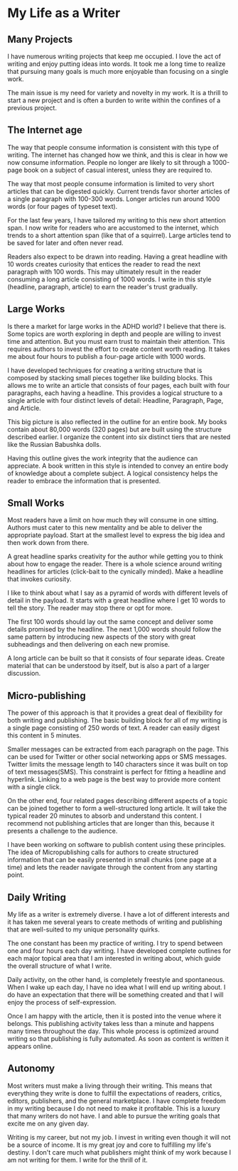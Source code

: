 # My Life as a Writer

## Many Projects

I have numerous writing projects that keep me occupied. I love the act of writing and enjoy putting
ideas into words.   It took me a long time to realize that pursuing many goals is much more
enjoyable than focusing on a single work.

The main issue is my need for variety and novelty in my work. It is a thrill to start a new project
and is often a burden to write within the confines of a previous project.


## The Internet age

The way that people consume information is consistent with this type of writing. The internet has
changed how we think, and this is clear in how we now consume information.  People no longer are
likely to sit through a 1000-page book on a subject of casual interest, unless they are required
to.

The way that most people consume information is limited to very short articles that can be
digested quickly.  Current trends favor shorter articles of a single paragraph with 100-300 words.
Longer articles run around 1000 words (or four pages of typeset text).

For the last few years, I have tailored my writing to this new short attention span.  I now write
for readers who are accustomed to the internet, which trends to a short attention span (like that
of a squirrel). Large articles tend to be saved for later and often never read.

Readers also expect to be drawn into reading.  Having a great headline with 10 words creates 
curiosity that entices the reader to read the next paragraph with 100 words.  This may ultimately
result in the reader consuming a long article consisting of 1000 words.  I write in this style
(headline, paragraph, article) to earn the reader's trust gradually.


## Large Works

Is there a market for large works in the ADHD world?  I believe that there is. Some topics are
worth exploring in depth and people are willing to invest time and attention. But you must
earn trust to maintain their attention. This requires authors to invest the
effort to create content worth reading.  It takes me about four hours to publish a four-page
article with 1000 words.

I have developed techniques for creating a writing structure that is composed by stacking small
pieces together like building blocks.  This allows me to write an article that consists of four
pages, each built with four paragraphs, each having a headline.  This provides a logical structure
to a single article with four distinct levels of detail: Headline, Paragraph, Page, and Article.

This big picture is also reflected in the outline for an entire book.  My books contain about
80,000 words (320 pages) but are built using the structure described earlier.  I organize the
content into six distinct tiers that are nested like the Russian Babushka dolls.

Having this outline gives the work integrity that the audience can appreciate.  A
book written in this style is intended to convey an entire body of knowledge about a complete
subject.  A logical consistency helps the reader to embrace the information that is presented.


## Small Works

Most readers have a limit on how much they will consume in one sitting.  Authors must cater to this
new mentality and be able to deliver the appropriate payload. Start at the smallest level to express
the big idea and then work down from there. 

A great headline sparks creativity for the author while getting you to think about how to engage the
reader. There is a whole science around writing headlines for articles (click-bait to the cynically
minded).  Make a headline that invokes curiosity.

I like to think about what I say as a pyramid of words with different levels of detail in
the payload.  It starts with a great headline where I get 10 words to tell the story.  The reader
may stop there or opt for more.

The first 100 words should lay out the same concept and deliver some details promised by the
headline.  The next 1,000 words should follow the same pattern by introducing new aspects of the
story with great subheadings and then delivering on each new promise.

A long article can be built so that it consists of four separate ideas.  Create material that can
be understood by itself, but is also a part of a larger discussion.


## Micro-publishing

The power of this approach is that it provides a great deal of flexibility for both writing and
publishing.  The basic building block for all of my writing is a single page consisting of 250
words of text.  A reader can easily digest this content in 5 minutes.

Smaller messages can be extracted from each paragraph on the page.  This can be used for Twitter or
other social networking apps or SMS messages. Twitter limits the message length to 140 characters
since it was built on top of text messages(SMS).  This constraint is perfect for fitting a headline
and hyperlink.  Linking to a web page is the best way to provide more content with a single
click.

On the other end, four related pages describing different aspects of a topic can be joined together
to form a well-structured long article.  It will take the typical reader 20 minutes to absorb and
understand this content. I recommend not publishing articles that are longer than this, because
it presents a challenge to the audience.

I have been working on software to publish content using these principles. The idea of 
Micropublishing calls for authors to create structured information that can be easily presented 
in small chunks (one page at a time) and lets the reader navigate through the content from any 
starting point.


## Daily Writing

My life as a writer is extremely diverse.  I have a lot of different interests and it has taken me
several years to create methods of writing and publishing that are well-suited to my unique
personality quirks.

The one constant has been my practice of writing.  I try to spend between one and four hours each day
writing.  I have developed complete outlines for each major topical area that I am interested in
writing about, which guide the overall structure of what I write.

Daily activity, on the other hand, is completely freestyle and spontaneous. When I wake up each
day, I have no idea what I will end up writing about.  I do have an expectation that there will be
something created and that I will enjoy the process of self-expression.

Once I am happy with the article, then it is posted into the venue where it belongs. This publishing
activity takes less than a minute and happens many times throughout the day.  This whole process is
optimized around writing so that publishing is fully automated. As soon as content is written it
appears online.


## Autonomy

Most writers must make a living through their writing.  This means that everything they write is
done to fulfill the expectations of readers, critics, editors, publishers, and the general
marketplace. I have complete freedom in my writing because I do not need to make it profitable.
This is a luxury that many writers do not have. I and able to pursue the writing goals that excite
me on any given day.

Writing is my career, but not my job.  I invest in writing even though it will not be a source of
income.  It is my great joy and core to fulfilling my life's destiny.  I don't care much what
publishers might think of my work because I am not writing for them.  I write for the thrill of it.


